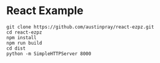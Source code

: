 # React Example

```
git clone https://github.com/austinpray/react-ezpz.git
cd react-ezpz
npm install
npm run build
cd dist 
python -m SimpleHTTPServer 8000
```